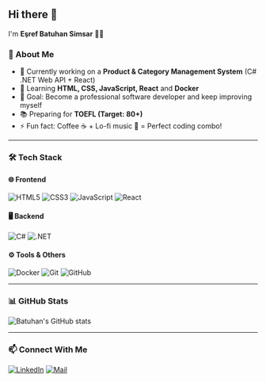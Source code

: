 ## Hi there 👋

I'm **Eşref Batuhan Simsar** 👨‍💻  

### 🚀 About Me
- 🔭 Currently working on a **Product & Category Management System** (C# .NET Web API + React)
- 🌱 Learning **HTML, CSS, JavaScript, React** and **Docker**
- 🎯 Goal: Become a professional software developer and keep improving myself
- 📚 Preparing for **TOEFL (Target: 80+)**
- ⚡ Fun fact: Coffee ☕ + Lo-fi music 🎵 = Perfect coding combo!  

---

### 🛠️ Tech Stack

#### 🌐 Frontend
![HTML5](https://img.shields.io/badge/HTML5-E34F26?style=for-the-badge&logo=html5&logoColor=white)
![CSS3](https://img.shields.io/badge/CSS3-1572B6?style=for-the-badge&logo=css3&logoColor=white)
![JavaScript](https://img.shields.io/badge/JavaScript-F7DF1E?style=for-the-badge&logo=javascript&logoColor=black)
![React](https://img.shields.io/badge/React-20232A?style=for-the-badge&logo=react&logoColor=61DAFB)

#### 🖥️ Backend
![C#](https://img.shields.io/badge/C%23-239120?style=for-the-badge&logo=c-sharp&logoColor=white)
![.NET](https://img.shields.io/badge/.NET-512BD4?style=for-the-badge&logo=dotnet&logoColor=white)

#### ⚙️ Tools & Others
![Docker](https://img.shields.io/badge/Docker-2496ED?style=for-the-badge&logo=docker&logoColor=white)
![Git](https://img.shields.io/badge/Git-F05032?style=for-the-badge&logo=git&logoColor=white)
![GitHub](https://img.shields.io/badge/GitHub-181717?style=for-the-badge&logo=github&logoColor=white)

---

### 📊 GitHub Stats

![Batuhan's GitHub stats](https://github-readme-stats.vercel.app/api?username=batuhansimsar&show_icons=true&theme=tokyonight)

---

### 📫 Connect With Me
[![LinkedIn](https://img.shields.io/badge/LinkedIn-0A66C2?style=for-the-badge&logo=linkedin&logoColor=white)](https://linkedin.com)
[![Mail](https://img.shields.io/badge/Email-D14836?style=for-the-badge&logo=gmail&logoColor=white)](mailto:yourmail@gmail.com)
